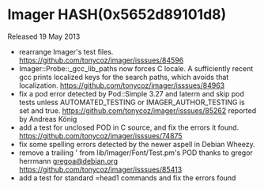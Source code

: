 # Imager HASH(0x5652d89101d8)

Released 19 May 2013

- rearrange Imager's test files. https://github.com/tonycoz/imager/isssues/84596 
- Imager::Probe::_gcc_lib_paths now forces C locale. A sufficiently recent gcc prints localized keys for the search paths, which avoids that localization. https://github.com/tonycoz/imager/isssues/84963 
- fix a pod error detected by Pod::Simple 3.27 and laterm and skip pod tests unless AUTOMATED_TESTING or IMAGER_AUTHOR_TESTING is set and true. https://github.com/tonycoz/imager/isssues/85262 reported by Andreas König 
- add a test for unclosed POD in C source, and fix the errors it found. https://github.com/tonycoz/imager/isssues/74875 
- fix some spelling errors detected by the newer aspell in Debian Wheezy. 
- remove a trailing ' from lib/Imager/Font/Test.pm's POD thanks to gregor herrmann <gregoa@debian.org> https://github.com/tonycoz/imager/isssues/85413 
- add a test for standard =head1 commands and fix the errors found